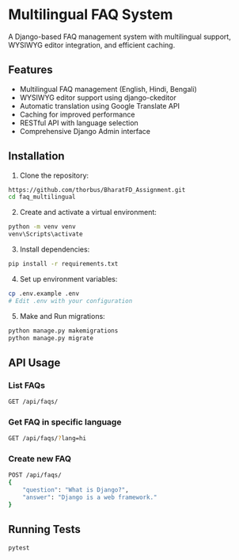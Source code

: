 # Multilingual FAQ System

A Django-based FAQ management system with multilingual support, WYSIWYG editor integration, and efficient caching.

## Features

- Multilingual FAQ management (English, Hindi, Bengali)
- WYSIWYG editor support using django-ckeditor
- Automatic translation using Google Translate API
- Caching for improved performance
- RESTful API with language selection
- Comprehensive Django Admin interface


## Installation

1. Clone the repository:
```bash
https://github.com/thorbus/BharatFD_Assignment.git
cd faq_multilingual
```

2. Create and activate a virtual environment:
```bash
python -m venv venv
venv\Scripts\activate
```

3. Install dependencies:
```bash
pip install -r requirements.txt
```

4. Set up environment variables:
```bash
cp .env.example .env
# Edit .env with your configuration
```

5. Make and Run migrations:
```bash
python manage.py makemigrations 
python manage.py migrate
```



## API Usage

### List FAQs

```bash
GET /api/faqs/
```

### Get FAQ in specific language

```bash
GET /api/faqs/?lang=hi
```

### Create new FAQ

```bash
POST /api/faqs/
{
    "question": "What is Django?",
    "answer": "Django is a web framework."
}
```

## Running Tests

```bash
pytest
```
